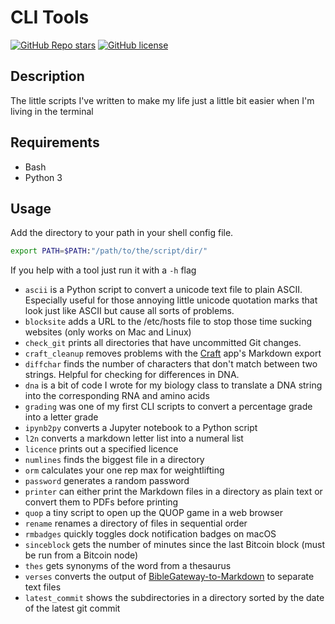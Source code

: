 # CLI Tools

[![GitHub Repo stars](https://img.shields.io/github/stars/realprogrammersusevim/cli-tools?style=for-the-badge)](https://github.com/realprogrammersusevim/cli-tools/stargazers)
[![GitHub license](https://img.shields.io/github/license/realprogrammersusevim/cli-tools?style=for-the-badge)](https://github.com/realprogrammersusevim/cli-tools/blob/main/LICENSE)

## Description

The little scripts I've written to make my life just a little bit easier when
I'm living in the terminal

## Requirements

- Bash
- Python 3

## Usage

Add the directory to your path in your shell config file.

```bash
export PATH=$PATH:"/path/to/the/script/dir/"
```

If you help with a tool just run it with a `-h` flag

- `ascii` is a Python script to convert a unicode text file to plain ASCII.
  Especially useful for those annoying little unicode quotation marks that look
  just like ASCII but cause all sorts of problems.
- `blocksite` adds a URL to the /etc/hosts file to stop those time sucking
  websites (only works on Mac and Linux)
- `check_git` prints all directories that have uncommitted Git changes.
- `craft_cleanup` removes problems with the [Craft](https://craft.do) app's
  Markdown export
- `diffchar` finds the number of characters that don't match between two
  strings. Helpful for checking for differences in DNA.
- `dna` is a bit of code I wrote for my biology class to translate a DNA string
  into the corresponding RNA and amino acids
- `grading` was one of my first CLI scripts to convert a percentage grade into a
  letter grade
- `ipynb2py` converts a Jupyter notebook to a Python script
- `l2n` converts a markdown letter list into a numeral list
- `licence` prints out a specified licence
- `numlines` finds the biggest file in a directory
- `orm` calculates your one rep max for weightlifting
- `password` generates a random password
- `printer` can either print the Markdown files in a directory as plain text or
  convert them to PDFs before printing
- `quop` a tiny script to open up the QUOP game in a web browser
- `rename` renames a directory of files in sequential order
- `rmbadges` quickly toggles dock notification badges on macOS
- `sinceblock` gets the number of minutes since the last Bitcoin block (must be
  run from a Bitcoin node)
- `thes` gets synonyms of the word from a thesaurus
- `verses` converts the output of
  [BibleGateway-to-Markdown](https://github.com/jgclark/BibleGateway-to-Markdown)
  to separate text files
- `latest_commit` shows the subdirectories in a directory sorted by the date of
  the latest git commit
